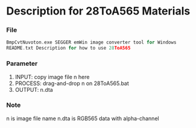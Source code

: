 # Description for 28ToA565 Materials

### File

```c
BmpCvtNuvoton.exe SEGGER emWin image converter tool for Windows
README.txt Description for how to use 28ToA565
```

### Parameter
1. INPUT:   copy image file n here
2. PROCESS: drag-and-drop n on 28ToA565.bat
3. OUTPUT:  n.dta

### Note
n is image file name
n.dta is RGB565 data with alpha-channel
